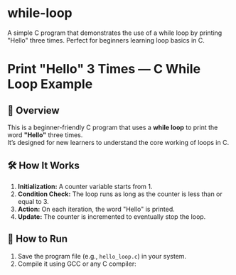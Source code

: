 # while-loop
A simple C program that demonstrates the use of a while loop by printing "Hello" three times. Perfect for beginners learning loop basics in C.
# Print "Hello" 3 Times — C While Loop Example

## 📌 Overview
This is a beginner-friendly C program that uses a **while loop** to print the word **"Hello"** three times.  
It’s designed for new learners to understand the core working of loops in C.

## 🛠 How It Works
1. **Initialization:** A counter variable starts from 1.  
2. **Condition Check:** The loop runs as long as the counter is less than or equal to 3.  
3. **Action:** On each iteration, the word "Hello" is printed.  
4. **Update:** The counter is incremented to eventually stop the loop.  

## 🚀 How to Run
1. Save the program file (e.g., `hello_loop.c`) in your system.  
2. Compile it using GCC or any C compiler:  
   
